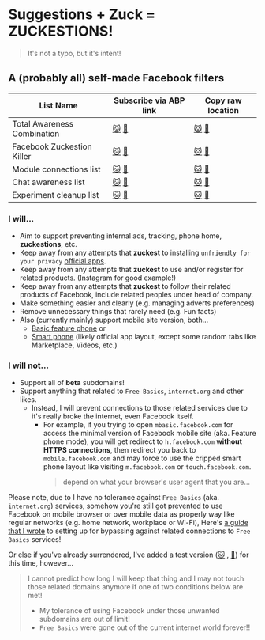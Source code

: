 # Suggestions + Zuck = **ZUCKESTIONS!**
> It's not a typo, but it's intent!

## A (probably all) self-made Facebook filters

| List Name | Subscribe via ABP link | Copy raw location |
| ----- | ----- | ----- |
| Total Awareness Combination | [:cat:](https://subscribe.adblockplus.org/?location=https%3A%2F%2Fgithub.com%2Fkowith337%2FPersonalFilterListCollection%2Fraw%2Fmaster%2Ffilterlist%2FCombi-FacebookTotalAwareness.txt&title=kowith337's%20Facebook%20Total%20Awareness%20Combination) [:pill:](https://subscribe.adblockplus.org/?location=https%3A%2F%2Fgitlab.com%2Fkowith337%2FPersonalFilterListCollection%2Fraw%2Fmaster%2Ffilterlist%2FCombi-FacebookTotalAwareness.txt&title=kowith337's%20Facebook%20Total%20Awareness%20Combination) | [:cat:](https://github.com/kowith337/PersonalFilterListCollection/raw/master/filterlist/Combi-FacebookTotalAwareness.txt) [:pill:](https://gitlab.com/kowith337/PersonalFilterListCollection/raw/master/filterlist/Combi-FacebookTotalAwareness.txt) |
| Facebook Zuckestion Killer | [:cat:](https://subscribe.adblockplus.org/?location=https%3A%2F%2Fgithub.com%2Fkowith337%2FPersonalFilterListCollection%2Fraw%2Fmaster%2Ffilterlist%2Ffacebook%2FFacebookZuckestionKiller.txt&amp;title=Facebook%20Zuckestions%20Killer) [:pill:](https://subscribe.adblockplus.org/?location=https%3A%2F%2Fgitlab.com%2Fkowith337%2FPersonalFilterListCollection%2Fraw%2Fmaster%2Ffilterlist%2Ffacebook%2FFacebookZuckestionKiller.txt&amp;title=Facebook%20Zuckestions%20Killer) | [:cat:](https://github.com/kowith337/PersonalFilterListCollection/raw/master/filterlist/facebook/FacebookZuckestionKiller.txt) [:pill:](https://gitlab.com/kowith337/PersonalFilterListCollection/raw/master/filterlist/facebook/FacebookZuckestionKiller.txt) |
| Module connections list | [:cat:](https://subscribe.adblockplus.org/?location=https%3A%2F%2Fgithub.com%2Fkowith337%2FPersonalFilterListCollection%2Fraw%2Fmaster%2Ffilterlist%2Ffacebook%2FFacebookCommands.txt&amp;title=Facebook%20modules%20command%20list) [:pill:](https://subscribe.adblockplus.org/?location=https%3A%2F%2Fgitlab.com%2Fkowith337%2FPersonalFilterListCollection%2Fraw%2Fmaster%2Ffilterlist%2Ffacebook%2FFacebookCommands.txt&amp;title=Facebook%20modules%20command%20list) | [:cat:](https://github.com/kowith337/PersonalFilterListCollection/raw/master/filterlist/facebook/FacebookCommands.txt) [:pill:](https://gitlab.com/kowith337/PersonalFilterListCollection/raw/master/filterlist/facebook/FacebookCommands.txt) |
| Chat awareness list | [:cat:](https://subscribe.adblockplus.org/?location=https%3A%2F%2Fgithub.com%2Fkowith337%2FPersonalFilterListCollection%2Fraw%2Fmaster%2Ffilterlist%2Ffacebook%2FFacebookChatAwareness.txt&title=Facebook%20Chat%20Awareness) [:pill:](https://subscribe.adblockplus.org/?location=https%3A%2F%2Fgitlab.com%2Fkowith337%2FPersonalFilterListCollection%2Fraw%2Fmaster%2Ffilterlist%2Ffacebook%2FFacebookChatAwareness.txt&title=Facebook%20Chat%20Awareness) | [:cat:](https://github.com/kowith337/PersonalFilterListCollection/raw/master/filterlist/facebook/FacebookChatAwareness.txt) [:pill:](https://gitlab.com/kowith337/PersonalFilterListCollection/raw/master/filterlist/facebook/FacebookChatAwareness.txt) |
| Experiment cleanup list | [:cat:](https://subscribe.adblockplus.org/?location=https%3A%2F%2Fgithub.com%2Fkowith337%2FPersonalFilterListCollection%2Fraw%2Fmaster%2Ffilterlist%2Ffacebook%2FFacebookExperimentCleanup.txt&title=Facebook%20Experiment%20Cleanup) [:pill:](https://subscribe.adblockplus.org/?location=https%3A%2F%2Fgitlab.com%2Fkowith337%2FPersonalFilterListCollection%2Fraw%2Fmaster%2Ffilterlist%2Ffacebook%2FFacebookExperimentCleanup.txt&title=Facebook%20Experiment%20Cleanup) | [:cat:](https://github.com/kowith337/PersonalFilterListCollection/raw/master/filterlist/facebook/FacebookExperimentCleanup.txt) [:pill:](https://gitlab.com/kowith337/PersonalFilterListCollection/raw/master/filterlist/facebook/FacebookExperimentCleanup.txt) |

### I will...
- Aim to support preventing internal ads, tracking, phone home, **zuckestions**, etc.
- Keep away from any attempts that **zuckest** to installing `unfriendly for your privacy` [official apps](https://play.google.com/store/apps/developer?id=Facebook).
- Keep away from any attempts that **zuckest** to use and/or register for related products. (Instagram for good example!)
- Keep away from any attempts that **zuckest** to follow their related products of Facebook, include related peoples under head of company.
- Make something easier and clearly (e.g. managing adverts preferences)
- Remove unnecessary things that rarely need (e.g. Fun facts)
- Also (currently mainly) support mobile site version, both...
  - [Basic feature phone](https://mbasic.facebook.com) or
  - [Smart phone](https://touch.facebook.com) (likely official app layout, except some random tabs like Marketplace, Videos, etc.)

### I will not...
- Support all of **beta** subdomains!
- Support anything that related to `Free Basics`, `internet.org` and other likes.
  - Instead, I will prevent connections to those related services due to it's really broke the internet, even Facebook itself.
    - For example, if you trying to open `mbasic.facebook.com` for access the minimal version of Facebook mobile site (aka. Feature phone mode), you will get redirect to `h.facebook.com` **without HTTPS connections**, then redirect you back to `mobile.facebook.com` and may force to use the cripped smart phone layout like visiting `m.facebook.com` or `touch.facebook.com`.
	  > depend on what your browser's user agent that you are...

Please note, due to I have no tolerance against `Free Basics` (aka. `internet.org`) services, somehow you're still got prevented to use Facebook on mobile browser or over mobile data as properly way like regular networks (e.g. home network, workplace or Wi-Fi), Here's [a guide that I wrote](https://github.com/kowith337/PersonalFilterListCollection/blob/master/docs/Facebook0-Bypassing.md) to setting up for bypassing against related connections to `Free Basics` services!

Or else if you've already surrendered, I've added a test version \([:cat:](https://github.com/kowith337/PersonalFilterListCollection/raw/master/filterlist/testing/FacebookZuckestionKiller-Zero.txt) , [:pill:](https://gitlab.com/kowith337/PersonalFilterListCollection/raw/master/filterlist/testing/FacebookZuckestionKiller-Zero.txt)\) for this time, however...
> I cannot predict how long I will keep that thing and I may not touch those related domains anymore if one of two conditions below are met!
> - My tolerance of using Facebook under those unwanted subdomains are out of limit!
> - `Free Basics` were gone out of the current internet world forever!!